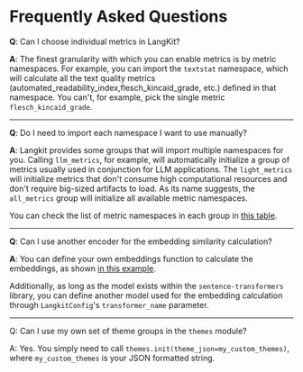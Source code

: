# Frequently Asked Questions

**Q**: Can I choose individual metrics in LangKit?

**A**: The finest granularity with which you can enable metrics is by metric namespaces. For example, you can import the `textstat` namespace, which will calculate all the text quality metrics (automated_readability_index,flesch_kincaid_grade, etc.) defined in that namespace. You can't, for example, pick the single metric `flesch_kincaid_grade`.

---

**Q**: Do I need to import each namespace I want to use manually?

**A**: Langkit provides some groups that will import multiple namespaces for you. Calling `llm_metrics`, for example, will automatically initialize a group of metrics usually used in conjunction for LLM applications. The `light_metrics` will initialize metrics that don't consume high computational resources and don't require big-sized artifacts to load. As its name suggests, the `all_metrics` group will initialize all available metric namespaces.

You can check the list of metric namespaces in each group in [this table](modules.md#modules-list).

---

**Q**: Can I use another encoder for the embedding similarity calculation?

**A**: You can define your own embeddings function to calculate the embeddings, as shown [in this example](../examples/Custom_Encoder.ipynb).

Additionally, as long as the model exists within the `sentence-transformers` library, you can define another model used for the embedding calculation through `LangkitConfig`'s `transformer_name` parameter.

---

Q: Can I use my own set of theme groups in the `themes` module?

A: Yes. You simply need to call `themes.init(theme_json=my_custom_themes)`, where `my_custom_themes` is your JSON formatted string.
